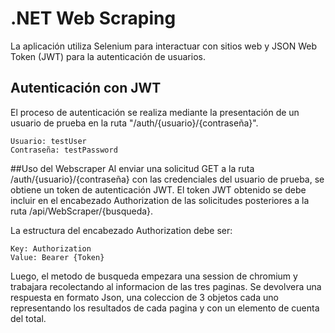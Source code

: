 # .NET Web Scraping
La aplicación utiliza Selenium para interactuar con sitios web y JSON Web Token (JWT) para la autenticación de usuarios.

## Autenticación con JWT
El proceso de autenticación se realiza mediante la presentación de un usuario de prueba en la ruta "/auth/{usuario}/{contraseña}".


    Usuario: testUser
    Contraseña: testPassword

##Uso del Webscraper
Al enviar una solicitud GET a la ruta /auth/{usuario}/{contraseña} con las credenciales del usuario de prueba, se obtiene un token de autenticación JWT.
El token JWT obtenido se debe incluir en el encabezado Authorization de las solicitudes posteriores a la ruta /api/WebScraper/{busqueda}.

La estructura del encabezado Authorization debe ser:

    Key: Authorization
    Value: Bearer {Token}

Luego, el metodo de busqueda empezara una session de chromium y trabajara recolectando al informacion de las tres paginas.
Se devolvera una respuesta en formato Json, una coleccion de 3 objetos cada uno representando los resultados de cada pagina y con un elemento de cuenta del total.
